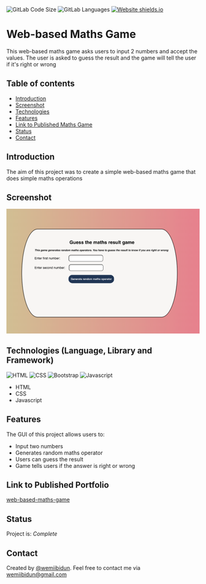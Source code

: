 ![GitLab Code Size](https://img.shields.io/github/languages/code-size/wemiibidun/guess_maths_result_game)
![GitLab Languages](https://img.shields.io/github/languages/count/wemiibidun/guess_maths_result_game)
[![Website shields.io](https://img.shields.io/website-up-down-green-red/http/shields.io.svg)](http://shields.io/)


# Web-based Maths Game 
This web-based maths game asks users to input 2 numbers and accept the values. The user is asked to guess the result and the game will tell the user if it's right or wrong

## Table of contents
* [Introduction](#introduction)
* [Screenshot](#screenshot)
* [Technologies](#technologies-language-library-and-framework)
* [Features](#features)
* [Link to Published Maths Game](#link-to-published-portfolio)
* [Status](#status)
* [Contact](#contact)


## Introduction
The aim of this project was to create a simple web-based maths game that does simple maths operations

## Screenshot
![Sample image](https://github.com/wemiibidun/guess_maths_result_game/blob/main/maths_game.png)

## Technologies (Language, Library and Framework)
![HTML](https://img.shields.io/badge/HTML-239120?style=for-the-badge&logo=html5&logoColor=white)
![CSS](https://img.shields.io/badge/CSS-239120?&style=for-the-badge&logo=css3&logoColor=white)
![Bootstrap](https://img.shields.io/badge/bootstrap-20232A?style=for-the-badge&logo=bootstrap&logoColor=61DAFB)
![Javascript](https://img.shields.io/badge/Javascript-20232A?style=for-the-badge&logo=javascript&logoColor=61DAFB)
* HTML
* CSS
* Javascript

## Features
The GUI of this project allows users to:
* Input two numbers
* Generates random maths operator
* Users can guess the result
* Game tells users if the answer is right or wrong

## Link to Published Portfolio

[web-based-maths-game]([https://wemiibidun.github.io/guess_maths_result_game/])

## Status
Project is: _Complete_

## Contact
Created by [@wemiibidun](https://twitter.com/wemiibidun/). Feel free to contact me via wemiibidun@gmail.com
